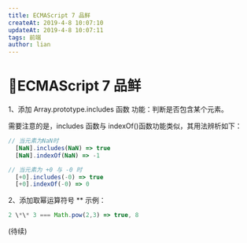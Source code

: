 ```yaml
---
title: ECMAScript 7 品鲜
createAt: 2019-4-8 10:07:10
updateAt: 2019-4-8 10:07:11
tags: 前端
author: lian
---
```


# ECMAScript 7 品鲜

1、添加 Array.prototype.includes 函数
功能：判断是否包含某个元素。

需要注意的是，includes 函数与 indexOf()函数功能类似，其用法辨析如下：

```js
// 当元素为NaN时
  [NaN].includes(NaN) => true
  [NaN].indexOf(NaN) => -1

// 当元素为 +0 与 -0 时
  [+0].includes(-0) => true
  [+0].indexOf(-0) => 0
```

2、添加取幂运算符号 \*\*
示例：

```js
2 \*\* 3 === Math.pow(2,3) => true, 8
```

(待续)
